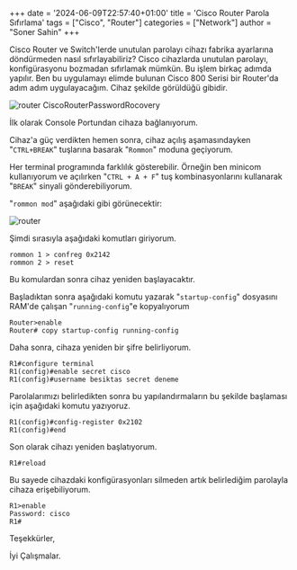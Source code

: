 +++
date = '2024-06-09T22:57:40+01:00'
title = 'Cisco Router Parola Sıfırlama'
tags = ["Cisco", "Router"]
categories = ["Network"]
author = "Soner Sahin"
+++

Cisco Router ve Switch'lerde unutulan parolayı cihazı fabrika ayarlarına döndürmeden nasıl sıfırlayabiliriz?
Cisco cihazlarda unutulan parolayı, konfigürasyonu bozmadan sıfırlamak mümkün. Bu işlem birkaç adımda yapılır.
Ben bu uygulamayı elimde bulunan Cisco 800 Serisi bir Router'da adım adım uygulayacağım.
Cihaz şekilde görüldüğü gibidir.

![router](/images/CiscoRouterPasswordRocovery/1.jpg)
CiscoRouterPasswordRocovery

İlk olarak Console Portundan cihaza bağlanıyorum. 

Cihaz'a güç verdikten hemen sonra, cihaz açılış aşamasındayken "`CTRL+BREAK`" tuşlarına basarak "`Rommon`" moduna geçiyorum.

Her terminal programında farklılık gösterebilir. Örneğin ben minicom kullanıyorum ve açılırken "`CTRL + A + F`" tuş kombinasyonlarını kullanarak "`BREAK`" sinyali gönderebiliyorum.

"`rommon mod`" aşağıdaki gibi görünecektir:

![router](/images/CiscoRouterPasswordRocovery/2.png)

Şimdi sırasıyla aşağıdaki komutları giriyorum.

```
rommon 1 > confreg 0x2142
rommon 2 > reset
```

Bu komulardan sonra cihaz yeniden başlayacaktır.  

Başladıktan sonra aşağıdaki komutu yazarak "`startup-config`" dosyasını RAM'de çalışan "`running-config`"e kopyalıyorum

```
Router>enable
Router# copy startup-config running-config
```

Daha sonra, cihaza yeniden bir şifre belirliyorum.

```
R1#configure terminal
R1(config)#enable secret cisco
R1(config)#username besiktas secret deneme
```

Parolalarımızı belirledikten sonra bu yapılandırmaların bu şekilde başlaması için aşağıdaki komutu yazıyoruz.

```
R1(config)#config-register 0x2102
R1(config)#end
```

Son olarak cihazı yeniden başlatıyorum.

```
R1#reload
```

Bu sayede cihazdaki konfigürasyonları silmeden artık belirlediğim parolayla cihaza erişebiliyorum.

```
R1>enable
Password: cisco
R1#
```

Teşekkürler,

İyi Çalışmalar.


